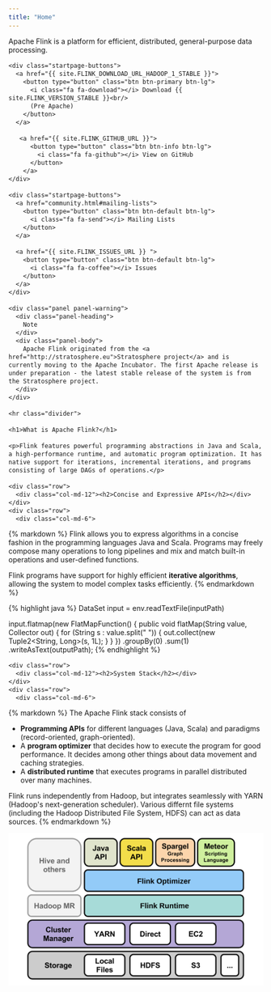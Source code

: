 ```yaml
---
title: "Home"
---
```


<div class="row">
  <div class="col-md-12">
    <p class="lead text-center">Apache Flink is a platform for efficient, distributed, general-purpose data processing.</p>

    <div class="startpage-buttons">
      <a href="{{ site.FLINK_DOWNLOAD_URL_HADOOP_1_STABLE }}">
        <button type="button" class="btn btn-primary btn-lg">
          <i class="fa fa-download"></i> Download {{ site.FLINK_VERSION_STABLE }}<br/>
          (Pre Apache)
        </button>
      </a>

       <a href="{{ site.FLINK_GITHUB_URL }}">
          <button type="button" class="btn btn-info btn-lg">
            <i class="fa fa-github"></i> View on GitHub
          </button>
        </a>
    </div>

    <div class="startpage-buttons">
      <a href="community.html#mailing-lists">
        <button type="button" class="btn btn-default btn-lg">
          <i class="fa fa-send"></i> Mailing Lists
        </button>
      </a>

      <a href="{{ site.FLINK_ISSUES_URL }} ">
        <button type="button" class="btn btn-default btn-lg">
          <i class="fa fa-coffee"></i> Issues
        </button>
      </a>
    </div>

    <div class="panel panel-warning">
      <div class="panel-heading">
        Note
      </div>
      <div class="panel-body">
        Apache Flink originated from the <a href="http://stratosphere.eu">Stratosphere project</a> and is currently moving to the Apache Incubator. The first Apache release is under preparation - the latest stable release of the system is from the Stratosphere project.
      </div>
    </div>

    <hr class="divider">

    <h1>What is Apache Flink?</h1>

    <p>Flink features powerful programming abstractions in Java and Scala, a high-performance runtime, and automatic program optimization. It has native support for iterations, incremental iterations, and programs consisting of large DAGs of operations.</p>

    <div class="row">
      <div class="col-md-12"><h2>Concise and Expressive APIs</h2></div>
    </div>
    <div class="row">
      <div class="col-md-6">
{% markdown %}
Flink allows you to express algorithms in a concise fashion in the programming languages Java and Scala.
Programs may freely compose many operations to long pipelines and mix and match built-in operations and
user-defined functions.

Flink programs have support for highly efficient **iterative algorithms**, allowing the system to model
complex tasks efficiently.
{% endmarkdown %}
      </div>
      <div class="col-md-6">
{% highlight java %}
DataSet<String> input = env.readTextFile(inputPath)

input.flatmap(new FlatMapFunction() {
   public void flatMap(String value, Collector out) {
       for (String s : value.split(" ")) {
           out.collect(new Tuple2<String, Long>(s, 1L);
       }
   }
})
.groupBy(0)
.sum(1)
.writeAsText(outputPath);
{% endhighlight %}
      </div>
    </div>

    <div class="row">
      <div class="col-md-12"><h2>System Stack</h2></div>
    </div>
    <div class="row">
      <div class="col-md-6">
{% markdown %}
The Apache Flink stack consists of

- **Programming APIs** for different languages (Java, Scala) and
paradigms (record-oriented, graph-oriented).
- A **program optimizer** that decides how to execute the program
for good performance. It decides among other things about data
movement and caching strategies.
- A **distributed runtime** that executes programs in parallel
distributed over many machines.

Flink runs independently from Hadoop, but integrates
seamlessly with YARN (Hadoop's next-generation scheduler).
Various differnt file systems (including the Hadoop Distributed
File System, HDFS) can act as data sources.
{% endmarkdown %}
      </div>
      <div class="col-md-6">
        <div style="text-align: center;">
          <img src="img/flink_stack.svg" alt="Flink Stack"/>
        </div>
      </div>
    </div>
  </div>
</div>